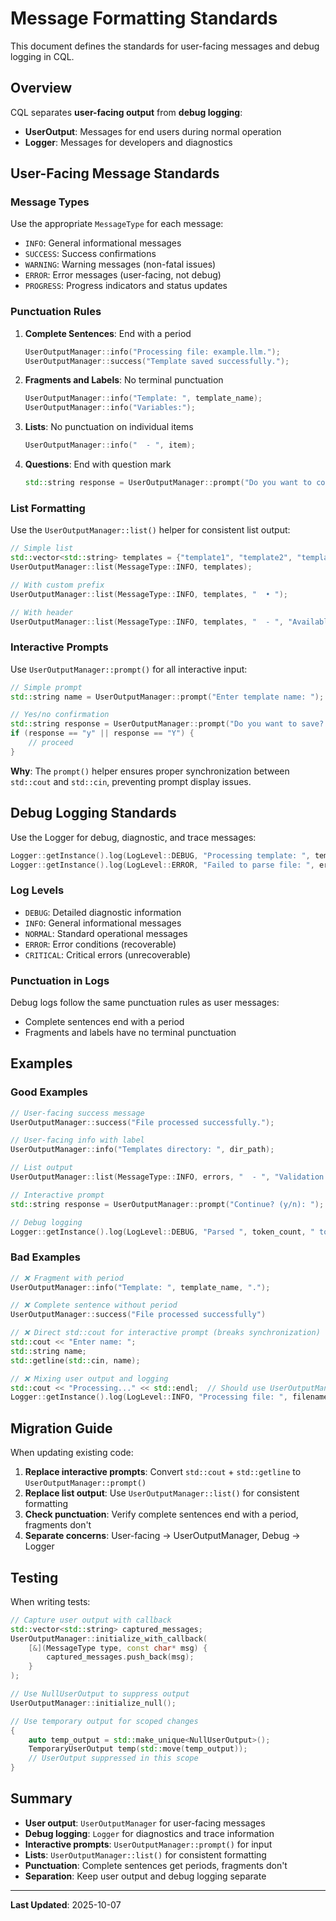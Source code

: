 # Message Formatting Standards

This document defines the standards for user-facing messages and debug logging in CQL.

## Overview

CQL separates **user-facing output** from **debug logging**:

- **UserOutput**: Messages for end users during normal operation
- **Logger**: Messages for developers and diagnostics

## User-Facing Message Standards

### Message Types

Use the appropriate `MessageType` for each message:

- `INFO`: General informational messages
- `SUCCESS`: Success confirmations
- `WARNING`: Warning messages (non-fatal issues)
- `ERROR`: Error messages (user-facing, not debug)
- `PROGRESS`: Progress indicators and status updates

### Punctuation Rules

1. **Complete Sentences**: End with a period
   ```cpp
   UserOutputManager::info("Processing file: example.llm.");
   UserOutputManager::success("Template saved successfully.");
   ```

2. **Fragments and Labels**: No terminal punctuation
   ```cpp
   UserOutputManager::info("Template: ", template_name);
   UserOutputManager::info("Variables:");
   ```

3. **Lists**: No punctuation on individual items
   ```cpp
   UserOutputManager::info("  - ", item);
   ```

4. **Questions**: End with question mark
   ```cpp
   std::string response = UserOutputManager::prompt("Do you want to continue? (y/n): ");
   ```

### List Formatting

Use the `UserOutputManager::list()` helper for consistent list output:

```cpp
// Simple list
std::vector<std::string> templates = {"template1", "template2", "template3"};
UserOutputManager::list(MessageType::INFO, templates);

// With custom prefix
UserOutputManager::list(MessageType::INFO, templates, "  • ");

// With header
UserOutputManager::list(MessageType::INFO, templates, "  - ", "Available templates:");
```

### Interactive Prompts

Use `UserOutputManager::prompt()` for all interactive input:

```cpp
// Simple prompt
std::string name = UserOutputManager::prompt("Enter template name: ");

// Yes/no confirmation
std::string response = UserOutputManager::prompt("Do you want to save? (y/n): ");
if (response == "y" || response == "Y") {
    // proceed
}
```

**Why**: The `prompt()` helper ensures proper synchronization between `std::cout` and `std::cin`, preventing prompt display issues.

## Debug Logging Standards

Use the Logger for debug, diagnostic, and trace messages:

```cpp
Logger::getInstance().log(LogLevel::DEBUG, "Processing template: ", template_name);
Logger::getInstance().log(LogLevel::ERROR, "Failed to parse file: ", error_message);
```

### Log Levels

- `DEBUG`: Detailed diagnostic information
- `INFO`: General informational messages
- `NORMAL`: Standard operational messages
- `ERROR`: Error conditions (recoverable)
- `CRITICAL`: Critical errors (unrecoverable)

### Punctuation in Logs

Debug logs follow the same punctuation rules as user messages:
- Complete sentences end with a period
- Fragments and labels have no terminal punctuation

## Examples

### Good Examples

```cpp
// User-facing success message
UserOutputManager::success("File processed successfully.");

// User-facing info with label
UserOutputManager::info("Templates directory: ", dir_path);

// List output
UserOutputManager::list(MessageType::INFO, errors, "  - ", "Validation errors:");

// Interactive prompt
std::string response = UserOutputManager::prompt("Continue? (y/n): ");

// Debug logging
Logger::getInstance().log(LogLevel::DEBUG, "Parsed ", token_count, " tokens in ", elapsed_ms, "ms");
```

### Bad Examples

```cpp
// ❌ Fragment with period
UserOutputManager::info("Template: ", template_name, ".");

// ❌ Complete sentence without period
UserOutputManager::success("File processed successfully")

// ❌ Direct std::cout for interactive prompt (breaks synchronization)
std::cout << "Enter name: ";
std::string name;
std::getline(std::cin, name);

// ❌ Mixing user output and logging
std::cout << "Processing..." << std::endl;  // Should use UserOutputManager
Logger::getInstance().log(LogLevel::INFO, "Processing file: ", filename);  // Should use UserOutputManager for user-facing messages
```

## Migration Guide

When updating existing code:

1. **Replace interactive prompts**: Convert `std::cout` + `std::getline` to `UserOutputManager::prompt()`
2. **Replace list output**: Use `UserOutputManager::list()` for consistent formatting
3. **Check punctuation**: Verify complete sentences end with a period, fragments don't
4. **Separate concerns**: User-facing → UserOutputManager, Debug → Logger

## Testing

When writing tests:

```cpp
// Capture user output with callback
std::vector<std::string> captured_messages;
UserOutputManager::initialize_with_callback(
    [&](MessageType type, const char* msg) {
        captured_messages.push_back(msg);
    }
);

// Use NullUserOutput to suppress output
UserOutputManager::initialize_null();

// Use temporary output for scoped changes
{
    auto temp_output = std::make_unique<NullUserOutput>();
    TemporaryUserOutput temp(std::move(temp_output));
    // UserOutput suppressed in this scope
}
```

## Summary

- **User output**: `UserOutputManager` for user-facing messages
- **Debug logging**: `Logger` for diagnostics and trace information
- **Interactive prompts**: `UserOutputManager::prompt()` for input
- **Lists**: `UserOutputManager::list()` for consistent formatting
- **Punctuation**: Complete sentences get periods, fragments don't
- **Separation**: Keep user output and debug logging separate

---
**Last Updated**: 2025-10-07
